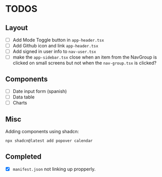 # TODOS

## Layout

- [ ] Add Mode Toggle button in `app-header.tsx`
- [ ] Add Github icon and link `app-header.tsx`
- [ ] Add signed in user info to `nav-user.tsx`
- [ ] make the `app-sidebar.tsx` close when an item from the NavGroup is clicked on small screens but not when the `nav-group.tsx` is clicked?

## Components

- [ ] Date input form (spanish)
- [ ] Data table
- [ ] Charts

## Misc

Adding components using shadcn:

```bash
npx shadcn@latest add popover calendar
```

## Completed

- [x] `manifest.json` not linking up propperly.
